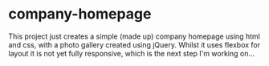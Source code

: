 # company-homepage

This project just creates a simple (made up) company homepage using html and css, with a photo gallery created using jQuery.
Whilst it uses flexbox for layout it is not yet fully responsive, which is the next step I'm working on...
